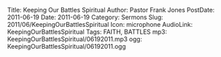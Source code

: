 Title: Keeping Our Battles Spiritual
Author: Pastor Frank Jones
PostDate: 2011-06-19
Date: 2011-06-19
Category: Sermons
Slug: 2011/06/KeepingOurBattlesSpiritual
Icon: microphone
AudioLink: KeepingOurBattlesSpiritual
Tags: FAITH, BATTLES
mp3: KeepingOurBattlesSpiritual/06192011.mp3
ogg: KeepingOurBattlesSpiritual/06192011.ogg
